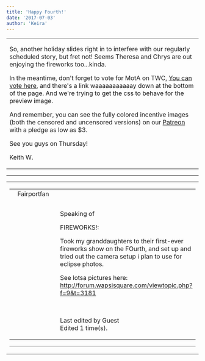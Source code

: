 ```yaml
---
title: 'Happy Fourth!'
date: '2017-07-03'
author: 'Keira'
---
```


<div>
<!-- Main content here -->
<table border="0" class="post"><tbody><tr><td>
   
   <div class="post_body">
       <p>So, another holiday slides right in to interfere with our regularly scheduled story, but fret not! Seems Theresa and Chrys are out enjoying the fireworks too...kinda.</p><p>In the meantime, don't forget to vote for MotA on TWC, <a href="http://topwebcomics.com/vote/7721" target="_blank">You can vote here</a>, and there's a link waaaaaaaaaaay down at the bottom of the page. And we're trying to get the css to behave for the preview image.</p><p>And remember, you can see the fully colored incentive images (both the censored and uncensored versions) on our <a href="https://www.patreon.com/user?u=452395">Patreon</a> with a pledge as low as $3.</p><p>See you guys on Thursday!</p><p>Keith W.</p>
   </div>
   </td></tr>
   </tbody></table><hr><table style="width:100%; border:0;" class="comment_table"><tbody><tr><td width="100%"><a name=""> </a><div style="width:100%;" class="comment"><table border="0" width="100%"><tbody><tr><td align="center" valign="top" width="125">
<span class="comment_title"><center>Fairportfan<br></center><a name="3008">&nbsp;</a></span><br>
<center><img src="https://www.gravatar.com/avatar.php?gravatar_id=aa6f9d5ec211cb4180cd78f1bdcb0cb5&amp;default=http%3A%2F%2Fmysteriesofthearcana.com%2Ftemplates%2Fmain%2Fimages%2Favatar.gif&amp;size=80&amp;rating=g" border="0" alt=""></center>
</td>
<td valign="top">


<p class="comment_text"> </p><p class="comment_text"><br> </p><p>Speaking of </p><p>FIREWORKS!:</p><p>Took my granddaughters to their first-ever fireworks show on the FOurth, and set up and tried out the camera setup i plan to use for eclipse photos.</p><p>See lotsa pictures here: <a href="http://forum.wapsisquare.com/viewtopic.php?f=9&amp;t=3181">http://forum.wapsisquare.com/viewtopic.php?f=9&amp;t=3181</a></p><br><p class="comment_info">Last edited by Guest<br>Edited 1 time(s).</p>
 

</td></tr></tbody></table>
<hr></div></td></tr></tbody></table>
<!-- End main content -->
              </div>
